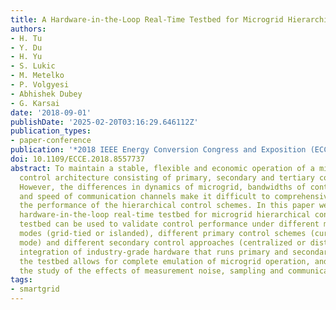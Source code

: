 ```yaml
---
title: A Hardware-in-the-Loop Real-Time Testbed for Microgrid Hierarchical Control
authors:
- H. Tu
- Y. Du
- H. Yu
- S. Lukic
- M. Metelko
- P. Volgyesi
- Abhishek Dubey
- G. Karsai
date: '2018-09-01'
publishDate: '2025-02-20T03:16:29.646112Z'
publication_types:
- paper-conference
publication: '*2018 IEEE Energy Conversion Congress and Exposition (ECCE)*'
doi: 10.1109/ECCE.2018.8557737
abstract: To maintain a stable, flexible and economic operation of a microgrid, hierarchical
  control architecture consisting of primary, secondary and tertiary control is proposed.
  However, the differences in dynamics of microgrid, bandwidths of control levels
  and speed of communication channels make it difficult to comprehensively validate
  the performance of the hierarchical control schemes. In this paper we propose a
  hardware-in-the-loop real-time testbed for microgrid hierarchical control. The proposed
  testbed can be used to validate control performance under different microgrid operating
  modes (grid-tied or islanded), different primary control schemes (current or voltage
  mode) and different secondary control approaches (centralized or distributed). The
  integration of industry-grade hardware that runs primary and secondary control into
  the testbed allows for complete emulation of microgrid operation, and facilitates
  the study of the effects of measurement noise, sampling and communication delays.
tags:
- smartgrid
---
```

